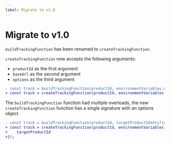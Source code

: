 ```yaml
---
label: Migrate to v1.0
---
```


# Migrate to v1.0

`buildTrackingFunction` has been renamed to `createTrackingFunction`.

`createTrackingFunction` now accepts the following arguments:

- `productId` as the first argument
- `baseUrl` as the second argument
- `options` as the third argument

```diff
- const track = buildTrackingFunction(productId, environmentVariables.navigationApiBaseUrl);
+ const track = createTrackingFunction(productId, environmentVariables.navigationApiBaseUrl);
```

The `buildTrackingFunction` function had multiple overloads, the new `createTrackingFunction` function has a single signature with an options object.

```diff
- const track = buildTrackingFunction(productId, targetProductIdentifier, environmentVariables.navigationApiBaseUrl);
+ const track = createTrackingFunction(productId, environmentVariables.navigationApiBaseUrl, {
+    targetProductId
+});
```
